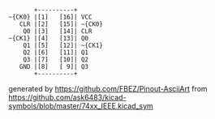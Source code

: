 

	       +----------+
	~{CK0} |[1]   [16]| VCC
	   CLR |[2]   [15]| ~{CK0}
	    Q0 |[3]   [14]| CLR
	~{CK1} |[4]   [13]| Q0
	    Q1 |[5]   [12]| ~{CK1}
	    Q2 |[6]   [11]| Q1
	    Q3 |[7]   [10]| Q2
	   GND |[8]   [ 9]| Q3
	       +----------+


generated by https://github.com/FBEZ/Pinout-AsciiArt from https://github.com/ask6483/kicad-symbols/blob/master/74xx_IEEE.kicad_sym